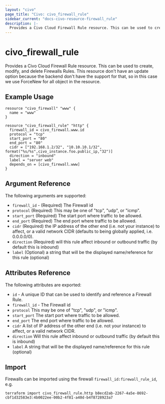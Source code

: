 ```yaml
---
layout: "civo"
page_title: "Civo: civo_firewall_rule"
sidebar_current: "docs-civo-resource-firewall_rule"
description: |-
  Provides a Civo Cloud Firewall Rule resource. This can be used to create, modify, and delete Firewalls Rules.
---
```


# civo\_firewall_rule

Provides a Civo Cloud Firewall Rule resource. 
This can be used to create, modify, and delete Firewalls Rules.
This resource don't have an update option because the backend don't have the
support for that, so in this case we use ForceNew for all object in the resource.

## Example Usage

```hcl
resource "civo_firewall" "www" {
  name = "www"
}

resource "civo_firewall_rule" "http" {
  firewall_id = civo_firewall.www.id
  protocol = "tcp"
  start_port = "80"
  end_port = "80"
  cidr = ["192.168.1.2/32", "10.10.10.1/32", format("%s/%s",civo_instance.foo.public_ip,"32")]
  direction = "inbound"
  label = "server web"
  depends_on = [civo_firewall.www]
}
```

## Argument Reference

The following arguments are supported:

* `firewall_id` - (Required) The Firewall id
* `protocol` (Required) This may be one of "tcp", "udp", or "icmp".
* `start_port` (Required) The start port where traffic to be allowed.
* `end_port` (Required) The end port where traffic to be allowed.
* `cidr` (Required) the IP address of the other end (i.e. not your instance) to affect, or a valid network CIDR (defaults to being globally applied, i.e. 0.0.0.0/0).
* `direction` (Required) will this rule affect inbound or outbound traffic (by default this is inbound)
* `label` (Optional) a string that will be the displayed name/reference for this rule (optional)

## Attributes Reference

The following attributes are exported:

* `id` - A unique ID that can be used to identify and reference a Firewall Rule.
* `firewall_id` - The Firewall id
* `protocol` This may be one of "tcp", "udp", or "icmp".
* `start_port` The start port where traffic to be allowed.
* `end_port` The end port where traffic to be allowed.
* `cidr` A list of IP address of the other end (i.e. not your instance) to affect, or a valid network CIDR.
* `direction` Will this rule affect inbound or outbound traffic (by default this is inbound)
* `label` A string that will be the displayed name/reference for this rule (optional)

## Import

Firewalls can be imported using the firewall `firewall_id:firewall_rule_id`, e.g.

```
terraform import civo_firewall_rule.http b8ecd2ab-2267-4a5e-8692-cbf1d32583e3:4b0022ee-00b2-4f81-a40d-b4f8728923a7
```
